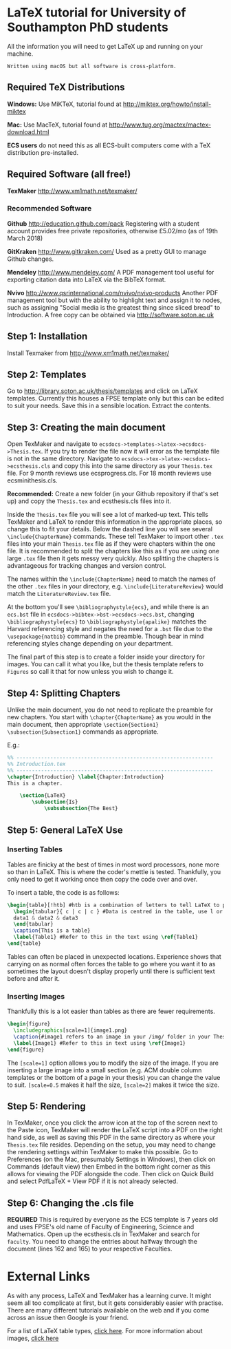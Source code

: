 # LaTeX tutorial for University of Southampton PhD students
All the information you will need to get LaTeX up and running on your machine. 
~~~
Written using macOS but all software is cross-platform.
~~~
## Required TeX Distributions ##
**Windows:** Use MiKTeX, tutorial found at http://miktex.org/howto/install-miktex

**Mac:** Use MacTeX, tutorial found at http://www.tug.org/mactex/mactex-download.html

**ECS users** do not need this as all ECS-built computers come with a TeX distribution pre-installed.

## Required Software (all free!)
**TexMaker**
http://www.xm1math.net/texmaker/

### Recommended Software
**Github**
http://education.github.com/pack
Registering with a student account provides free private repositories, otherwise £5.02/mo (as of 19th March 2018)

**GitKraken**
http://www.gitkraken.com/
Used as a pretty GUI to manage Github changes.

**Mendeley**
http://www.mendeley.com/
A PDF management tool useful for exporting citation data into LaTeX via the BibTeX format.

**Nvivo**
http://www.qsrinternational.com/nvivo/nvivo-products
Another PDF management tool but with the ability to highlight text and assign it to nodes, such as assigning "Social media is the greatest thing since sliced bread" to Introduction. A free copy can be obtained via http://software.soton.ac.uk

## Step 1: Installation ##
Install Texmaker from http://www.xm1math.net/texmaker/

## Step 2: Templates ##
Go to http://library.soton.ac.uk/thesis/templates and click on LaTeX templates. Currently this houses a FPSE template only but this can be edited to suit your needs. Save this in a sensible location. Extract the contents.

## Step 3: Creating the main document ##
Open TexMaker and navigate to `ecsdocs->templates->latex->ecsdocs->Thesis.tex`. If you try to render the file now it will error as the template file is not in the same directory. Navigate to `ecsdocs->tex->latex->ecsdocs->ecsthesis.cls` and copy this into the same directory as your `Thesis.tex` file. For 9 month reviews use ecsprogress.cls. For 18 month reviews use ecsminithesis.cls. 

**Recommended:** Create a new folder (in your Github repository if that's set up) and copy the `Thesis.tex` and ecsthesis.cls files into it.

Inside the `Thesis.tex` file you will see a lot of marked-up text. This tells TexMaker and LaTeX to render this information in the appropriate places, so change this to fit your details. Below the dashed line you will see several `\include{ChapterName}` commands. These tell TexMaker to import other `.tex` files into your main `Thesis.tex` file as if they were chapters within the one file. It is recommended to split the chapters like this as if you are using one large `.tex` file then it gets messy very quickly. Also splitting the chapters is advantageous for tracking changes and version control. 

The names within the `\include{ChapterName}` need to match the names of the other `.tex` files in your directory, e.g. `\include{LiteratureReview}` would match the `LiteratureReview.tex` file. 

At the bottom you'll see `\bibliographystyle{ecs}`, and while there is an `ecs.bst` file in `ecsdocs->bibtex->bst->ecsdocs->ecs.bst`, changing `\bibliographystyle{ecs}` to `\bibliographystyle{apalike}` matches the Harvard referencing style and negates the need for a `.bst` file due to the `\usepackage{natbib}` command in the preamble. Though bear in mind referencing styles change depending on your department.

The final part of this step is to create a folder inside your directory for images. You can call it what you like, but the thesis template refers to `Figures` so call it that for now unless you wish to change it.

## Step 4: Splitting Chapters ##
Unlike the main document, you do not need to replicate the preamble for new chapters. You start with `\chapter{ChapterName}` as you would in the main document, then appropriate `\section{Section1}` `\subsection{Subsection1}` commands as appropriate. 

E.g.:

```latex
%% ----------------------------------------------------------------
%% Introduction.tex
%% ---------------------------------------------------------------- 
\chapter{Introduction} \label{Chapter:Introduction}
This is a chapter.

	\section{LaTeX}
		\subsection{Is}
			\subsubsection{The Best}
```      

## Step 5: General LaTeX Use ##
### Inserting Tables ###
Tables are finicky at the best of times in most word processors, none more so than in LaTeX. This is where the coder's mettle is tested. Thankfully, you only need to get it working once then copy the code over and over. 

To insert a table, the code is as follows:
```latex
\begin{table}[!htb] #htb is a combination of letters to tell LaTeX to place the table at the top (t) or bottom (b) of the page. Usually both work
  \begin{tabular}{ c | c | c } #Data is centred in the table, use l or r for left/right
  data1 & data2 & data3
  \end{tabular}
  \caption{This is a table}
  \label{Table1} #Refer to this in the text using \ref{Table1}
\end{table}  
```
Tables can often be placed in unexpected locations. Experience shows that carrying on as normal often forces the table to go where you want it to as sometimes the layout doesn't display properly until there is sufficient text before and after it. 

### Inserting Images ###
Thankfully this is a lot easier than tables as there are fewer requirements.

```latex
\begin{figure}
  \includegraphics[scale=1]{image1.png} 
  \caption{#image1 refers to an image in your /img/ folder in your Thesis directory}
  \label{Image1} #Refer to this in text using \ref{Image1}
\end{figure}
```
The `[scale=1]` option allows you to modify the size of the image. If you are inserting a large image into a small section (e.g. ACM double column templates or the bottom of a page in your thesis) you can change the value to suit. `[scale=0.5` makes it half the size, `[scale=2]` makes it twice the size.

## Step 5: Rendering ##
In TexMaker, once you click the arrow icon at the top of the screen next to the Paste icon, TexMaker will render the LaTeX script into a PDF on the right hand side, as well as saving this PDF in the same directory as where your `Thesis.tex` file resides. Depending on the setup, you may need to change the rendering settings within TexMaker to make this possible. Go to Preferences (on the Mac, presumably Settings in Windows), then click on Commands (default view) then Embed in the bottom right corner as this allows for viewing the PDF alongside the code. Then click on Quick Build and select PdfLaTeX + View PDF if it is not already selected. 

## Step 6: Changing the .cls file ##
**REQUIRED** This is required by everyone as the ECS template is 7 years old and uses FPSE's old name of Faculty of Engineering, Science and Mathematics. Open up the ecsthesis.cls in TexMaker and search for `faculty`. You need to change the entries about halfway through the document (lines 162 and 165) to your respective Faculties. 

# External Links #
As with any process, LaTeX and TexMaker has a learning curve. It might seem all too complicate at first, but it gets considerably easier with practise. There are many different tutorials available on the web and if you come across an issue then Google is your friend.

For a list of LaTeX table types, [click here](https://www.sharelatex.com/learn/Tables). 
For more information about images, [click here](https://www.sharelatex.com/learn/Inserting_Images)
